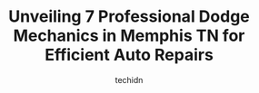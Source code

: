 ---
layout: ampstory
image: https://images.unsplash.com/photo-1553440569-bcc63803a83d?ixlib=rb-4.0.3&ixid=MnwxMjA3fDB8MHxwaG90by1wYWdlfHx8fGVufDB8fHx8&auto=format&fit=crop&w=640&h=853&q=80
author: techidn
featured: false
description: Discover the 7 best Dodge Mechanic in Memphis TN, USA and ensure your vehicle receives the highest quality of care. These trusted professionals are known for their skill, knowledge, and dedi
title: Unveiling 7 Professional Dodge Mechanics in Memphis TN for Efficient Auto Repairs
cover:
   title: Unveiling 7 Professional Dodge Mechanics in Memphis TN for Efficient Auto Repairs
   subtitle: Rickpate
   background: https://images.unsplash.com/photo-1553440569-bcc63803a83d?ixlib=rb-4.0.3&ixid=MnwxMjA3fDB8MHxwaG90by1wYWdlfHx8fGVufDB8fHx8&auto=format&fit=crop&w=640&h=853&q=80

pages: 
 - layout: thirds
   top: <h1>#1 Dougs Automotive</h1>
   bottom: "<p>Excellent service. They diagnosed my cars issue and recommended a replacement part. During repairs the issue turned out to be something else. They returned the incorre</p>"
   background: https://www.knot35.com/toplist/wp-content/uploads/2023/06/best-dodge-mechanic-1-in-memphis-tn-1685833146.jpeg
   backgroundblur: true
 - layout: thirds
   top: <h1>#2 Moseleys Automotive Service and Sales</h1>
   bottom: "<p>5764 Mt Moriah Rd, Memphis, TN 38115, United States</p>"
   background: https://www.knot35.com/toplist/wp-content/uploads/2023/06/best-dodge-mechanic-2-in-memphis-tn-1685833146.png
   cta:
      link: https://www.knot35.com/toplist/unveiling-7-professional-dodge-mechanics-in-memphis-tn-for-efficient-auto-repairs/
      text: Unveiling 7 Professional Dodge Mechanics in Memphis TN for Efficient Auto Repairs
 - layout: thirds
   top: <h1>#3 Mid South Mobile Auto Repair</h1>
   bottom: "<p>68 E Fairway Ave, Memphis, TN 38109, United States</p>"
   background: https://www.knot35.com/toplist/wp-content/uploads/2023/06/best-dodge-mechanic-3-in-memphis-tn-1685833148.jpeg
   cta:
      link: https://www.knot35.com/toplist/unveiling-7-professional-dodge-mechanics-in-memphis-tn-for-efficient-auto-repairs/
      text: Unveiling 7 Professional Dodge Mechanics in Memphis TN for Efficient Auto Repairs
 - layout: thirds
   top: <h1>#4 Midtown Autowerks, Inc.</h1>
   bottom: "<p>795 Cooper St, Memphis, TN 38104, United States</p>"
   background: https://images.unsplash.com/photo-1597773150796-e5c14ebecbf5?ixlib=rb-4.0.3&ixid=MnwxMjA3fDB8MHxwaG90by1wYWdlfHx8fGVufDB8fHx8&auto=format&fit=crop&w=640&h=853&q=80
   cta:
      link: https://www.knot35.com/toplist/unveiling-7-professional-dodge-mechanics-in-memphis-tn-for-efficient-auto-repairs/
      text: Unveiling 7 Professional Dodge Mechanics in Memphis TN for Efficient Auto Repairs
 - layout: thirds
   top: <h1>#5 Memphis Auto Repair Service Inc</h1>
   bottom: "<p>3378 Summer Ave, Memphis, TN 38122, United States</p>"
   background: https://images.unsplash.com/photo-1608501821300-4f99e58bba77?ixlib=rb-4.0.3&ixid=MnwxMjA3fDB8MHxwaG90by1wYWdlfHx8fGVufDB8fHx8&auto=format&fit=crop&w=640&h=853&q=80
   cta:
      link: https://www.knot35.com/toplist/unveiling-7-professional-dodge-mechanics-in-memphis-tn-for-efficient-auto-repairs/
      text: Unveiling 7 Professional Dodge Mechanics in Memphis TN for Efficient Auto Repairs
 - layout: thirds
   top: <h1>#6 Ron Archers Auto Care</h1>
   bottom: "<p>5155 Quince Rd, Memphis, TN 38117, United States</p>"
   background: https://images.unsplash.com/photo-1599422314077-f4dfdaa4cd09?ixlib=rb-4.0.3&ixid=MnwxMjA3fDB8MHxwaG90by1wYWdlfHx8fGVufDB8fHx8&auto=format&fit=crop&w=640&h=853&q=80
   cta:
      link: https://www.knot35.com/toplist/unveiling-7-professional-dodge-mechanics-in-memphis-tn-for-efficient-auto-repairs/
      text: Unveiling 7 Professional Dodge Mechanics in Memphis TN for Efficient Auto Repairs
 - layout: thirds
   top: <h1>#7 Tracys Foreign Cars</h1>
   bottom: "<p>646 Monroe Ave Ext, Memphis, TN 38103, United States</p>"
   background: https://images.unsplash.com/photo-1595364397663-fca4f075d796?ixlib=rb-4.0.3&ixid=MnwxMjA3fDB8MHxwaG90by1wYWdlfHx8fGVufDB8fHx8&auto=format&fit=crop&w=640&h=853&q=80
   cta:
      link: https://www.knot35.com/toplist/unveiling-7-professional-dodge-mechanics-in-memphis-tn-for-efficient-auto-repairs/
      text: Unveiling 7 Professional Dodge Mechanics in Memphis TN for Efficient Auto Repairs
 - layout: thirds
   middle: Continue reading...
   background: https://images.unsplash.com/photo-1604871000636-074fa5117945?ixlib=rb-4.0.3&ixid=MnwxMjA3fDB8MHxwaG90by1wYWdlfHx8fGVufDB8fHx8&auto=format&fit=crop&w=640&h=853&q=80
   cta:
      link: https://www.knot35.com/toplist/unveiling-7-professional-dodge-mechanics-in-memphis-tn-for-efficient-auto-repairs/
      text: Unveiling 7 Professional Dodge Mechanics in Memphis TN for Efficient Auto Repairs
      
---